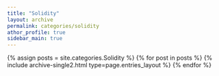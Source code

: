 ```yaml
---
title: "Solidity"
layout: archive
permalink: categories/solidity
athor_profile: true
sidebar_main: true
---
```


{% assign posts = site.categories.Solidity %}
{% for post in posts %} {% include archive-single2.html type=page.entries_layout %} {% endfor %}